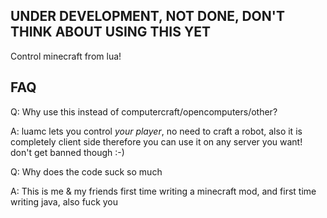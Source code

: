 ## UNDER DEVELOPMENT, NOT DONE, DON'T THINK ABOUT USING THIS YET

Control minecraft from lua!


## FAQ

Q: Why use this instead of computercraft/opencomputers/other?

A: luamc lets you control *your player*, no need to craft a robot, also it is completely client side therefore you can use it on any server you want! don't get banned though :-)

Q: Why does the code suck so much

A: This is me & my friends first time writing a minecraft mod, and first time writing java, also fuck you
